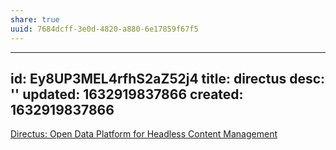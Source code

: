 ```yaml
---
share: true
uuid: 7684dcff-3e0d-4820-a880-6e17859f67f5
---
```

---
id: Ey8UP3MEL4rfhS2aZ52j4
title: directus
desc: ''
updated: 1632919837866
created: 1632919837866
---

[Directus: Open Data Platform for Headless Content Management](https://directus.io/)
